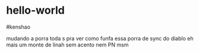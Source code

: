 # hello-world
#kenshao

mudando a porra toda s pra ver como funfa essa porra de sync do diablo
eh mais um monte de linah sem acento nem PN msm